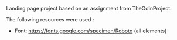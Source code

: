 Landing page project based on an assignment from TheOdinProject. 

The following resources were used :

- Font: https://fonts.google.com/specimen/Roboto (all elements)

